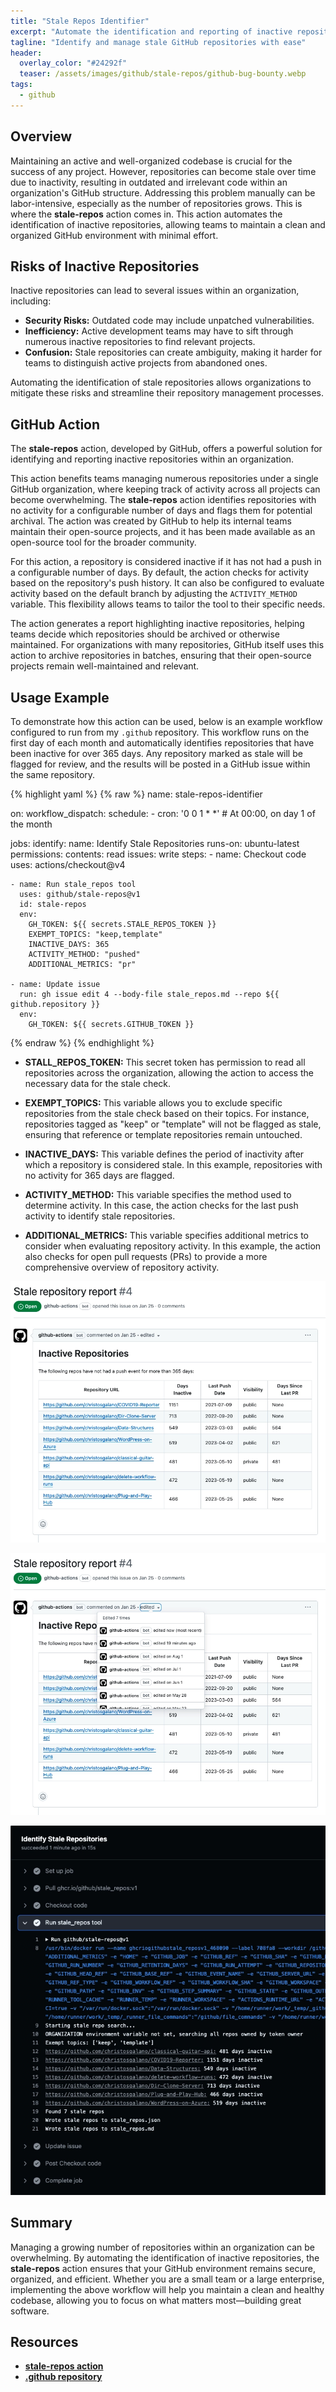 ```yaml
---
title: "Stale Repos Identifier"
excerpt: "Automate the identification and reporting of inactive repositories in your GitHub organization with the stale-repos action. This action streamlines repository management, helping teams maintain an organized, secure, and efficient codebase."
tagline: "Identify and manage stale GitHub repositories with ease"
header:
  overlay_color: "#24292f"
  teaser: /assets/images/github/stale-repos/github-bug-bounty.webp
tags:
  - github
---
```


## Overview

Maintaining an active and well-organized codebase is crucial for the success of any project. However, repositories can become stale over time due to inactivity, resulting in outdated and irrelevant code within an organization's GitHub structure. Addressing this problem manually can be labor-intensive, especially as the number of repositories grows. This is where the **stale-repos** action comes in. This action automates the identification of inactive repositories, allowing teams to maintain a clean and organized GitHub environment with minimal effort.

## Risks of Inactive Repositories

Inactive repositories can lead to several issues within an organization, including:

- **Security Risks:** Outdated code may include unpatched vulnerabilities.
- **Inefficiency:** Active development teams may have to sift through numerous inactive repositories to find relevant projects.
- **Confusion:** Stale repositories can create ambiguity, making it harder for teams to distinguish active projects from abandoned ones.

Automating the identification of stale repositories allows organizations to mitigate these risks and streamline their repository management processes.

## GitHub Action

The **stale-repos** action, developed by GitHub, offers a powerful solution for identifying and reporting inactive repositories within an organization.

This action benefits teams managing numerous repositories under a single GitHub organization, where keeping track of activity across all projects can become overwhelming. The **stale-repos** action identifies repositories with no activity for a configurable number of days and flags them for potential archival. The action was created by GitHub to help its internal teams maintain their open-source projects, and it has been made available as an open-source tool for the broader community.

For this action, a repository is considered inactive if it has not had a push in a configurable number of days. By default, the action checks for activity based on the repository's push history. It can also be configured to evaluate activity based on the default branch by adjusting the `ACTIVITY_METHOD` variable. This flexibility allows teams to tailor the tool to their specific needs.

The action generates a report highlighting inactive repositories, helping teams decide which repositories should be archived or otherwise maintained. For organizations with many repositories, GitHub itself uses this action to archive repositories in batches, ensuring that their open-source projects remain well-maintained and relevant.

## Usage Example

To demonstrate how this action can be used, below is an example workflow configured to run from my `.github` repository. This workflow runs on the first day of each month and automatically identifies repositories that have been inactive for over 365 days. Any repository marked as stale will be flagged for review, and the results will be posted in a GitHub issue within the same repository.

{% highlight yaml %}
{% raw %}
name: stale-repos-identifier

on:
  workflow_dispatch:
  schedule:
    - cron: '0 0 1 * *' # At 00:00, on day 1 of the month

jobs:
  identify:
    name: Identify Stale Repositories
    runs-on: ubuntu-latest
    permissions:
      contents: read
      issues: write
    steps:
    - name: Checkout code
      uses: actions/checkout@v4

    - name: Run stale_repos tool
      uses: github/stale-repos@v1
      id: stale-repos
      env:
        GH_TOKEN: ${{ secrets.STALE_REPOS_TOKEN }}
        EXEMPT_TOPICS: "keep,template"
        INACTIVE_DAYS: 365
        ACTIVITY_METHOD: "pushed"
        ADDITIONAL_METRICS: "pr"

    - name: Update issue
      run: gh issue edit 4 --body-file stale_repos.md --repo ${{ github.repository }}
      env:
        GH_TOKEN: ${{ secrets.GITHUB_TOKEN }}
{% endraw %}
{% endhighlight %}

- **STALL_REPOS_TOKEN:** This secret token has permission to read all repositories across the organization, allowing the action to access the necessary data for the stale check.

- **EXEMPT_TOPICS:** This variable allows you to exclude specific repositories from the stale check based on their topics. For instance, repositories tagged as "keep" or "template" will not be flagged as stale, ensuring that reference or template repositories remain untouched.
  
- **INACTIVE_DAYS:** This variable defines the period of inactivity after which a repository is considered stale. In this example, repositories with no activity for 365 days are flagged.

- **ACTIVITY_METHOD:** This variable specifies the method used to determine activity. In this case, the action checks for the last push activity to identify stale repositories.

- **ADDITIONAL_METRICS:** This variable specifies additional metrics to consider when evaluating repository activity. In this example, the action also checks for open pull requests (PRs) to provide a more comprehensive overview of repository activity.

![issue-1](/assets/images/github/stale-repos/issue-1.webp)

![issue-2](/assets/images/github/stale-repos/issue-2.webp)

![workflow](/assets/images/github/stale-repos/workflow.webp)

## Summary

Managing a growing number of repositories within an organization can be overwhelming. By automating the identification of inactive repositories, the **stale-repos** action ensures that your GitHub environment remains secure, organized, and efficient. Whether you are a small team or a large enterprise, implementing the above workflow will help you maintain a clean and healthy codebase, allowing you to focus on what matters most—building great software.

## Resources

- [**stale-repos action**](https://github.com/marketplace/actions/stale-repos)
- [**.github repository**](https://github.com/christosgalano/.github)
